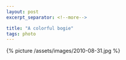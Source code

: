 ```yaml
---
layout: post
excerpt_separator: <!--more-->

title: "A colorful bogie"
tags: photo
---
```


{% picture /assets/images/2010-08-31.jpg %}
<!--more-->